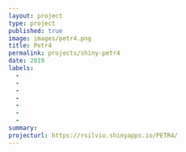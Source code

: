 ```yaml
---
layout: project
type: project
published: true
image: images/petr4.png
title: Petr4
permalink: projects/shiny-petr4
date: 2019
labels:
  -  
  - 
  - 
  - 
  - 
  - 
  - 
summary: 
projecturl: https://rsilvio.shinyapps.io/PETR4/
---
```

